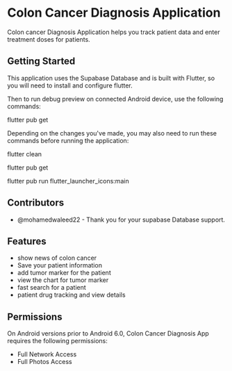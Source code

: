 # Colon Cancer Diagnosis Application 

Colon cancer Diagnosis Application helps you track patient data and enter treatment doses for patients.

## Getting Started

This application uses the Supabase Database and is built with Flutter, so you will need to install and configure flutter.

Then to run debug preview on connected Android device, use the following commands:

flutter pub get


Depending on the changes you've made, you may also need to run these commands before running the application:

flutter clean

flutter pub get

flutter pub run flutter_launcher_icons:main

## Contributors 
- @mohamedwaleed22 - Thank you for your supabase Database support.

## Features
 - show news of colon cancer 
 - Save your patient information
 - add tumor marker for the patient
 - view the chart for tumor marker
 - fast search for a patient
 - patient drug tracking and view details

 ## Permissions
 On Android versions prior to Android 6.0, Colon Cancer Diagnosis App requires the following permissions:

 - Full Network Access
 - Full Photos Access

